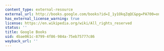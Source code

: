 ```yaml
---
content_type: external-resource
external_url: http://books.google.com/books?id=I_1y1OkqZqQC&pg=PA700=onepage
has_external_license_warning: true
license: https://en.wikipedia.org/wiki/All_rights_reserved
status: ''
title: Google Books
uid: 4bae061c-8799-4f86-984a-75eb75777c86
wayback_url: ''
---
```

